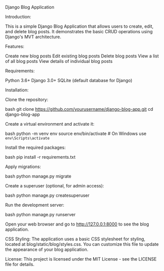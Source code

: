 Django Blog Application

Introduction:

This is a simple Django Blog Application that allows users to create, edit, and delete blog posts. It demonstrates the basic CRUD operations using Django's MVT architecture.

Features:

Create new blog posts
Edit existing blog posts
Delete blog posts
View a list of all blog posts
View details of individual blog posts

Requirements:

Python 3.6+
Django 3.0+
SQLite (default database for Django)

Installation:

Clone the repository:

bash
git clone https://github.com/yourusername/django-blog-app.git
cd django-blog-app

Create a virtual environment and activate it:

bash
python -m venv env
source env/bin/activate  # On Windows use `env\Scripts\activate`

Install the required packages:

bash
pip install -r requirements.txt

Apply migrations:

bash
python manage.py migrate

Create a superuser (optional, for admin access):

bash
python manage.py createsuperuser

Run the development server:

bash
python manage.py runserver

Open your web browser and go to http://127.0.0.1:8000 to see the blog application.

CSS Styling:
The application uses a basic CSS stylesheet for styling, located at blog/static/blog/styles.css. You can customize this file to update the appearance of your blog application.

License:
This project is licensed under the MIT License - see the LICENSE file for details.
 
